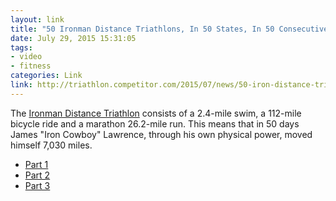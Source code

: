 ```yaml
---
layout: link
title: "50 Ironman Distance Triathlons, In 50 States, In 50 Consecutive Days"
date: July 29, 2015 15:31:05
tags:
- video
- fitness
categories: Link
link: http://triathlon.competitor.com/2015/07/news/50-iron-distance-triathlons-50-states-50-days_119645
---
```


The [Ironman Distance Triathlon](https://en.wikipedia.org/wiki/Ironman_Triathlon) consists of a 2.4-mile swim, a 112-mile bicycle ride and a marathon 26.2-mile run. This means that in 50 days James "Iron Cowboy" Lawrence, through his own physical power, moved himself 7,030 miles.

- [Part 1](https://www.youtube.com/watch?v=S1jx9SNK44E)
- [Part 2](https://www.youtube.com/watch?v=7Eqp_szO_bM)
- [Part 3](https://www.youtube.com/watch?v=pZ0LyR4akww)